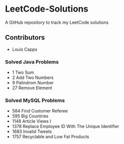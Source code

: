 # LeetCode-Solutions
A GitHub repository to track my LeetCode solutions
## Contributors
* Louis Capps

### Solved Java Problems
* 1 Two Sum
* 2 Add Two Numbers
* 9 Palindrom Number
* 27 Remove Element

### Solved MySQL Problems
* 584 Find Customer Referee
* 595 Big Countries
* 1148 Article Views I
* 1378 Replace Employee ID With The Unique Identifier
* 1683 Invalid Tweets
* 1757 Recyclable and Low Fat Products